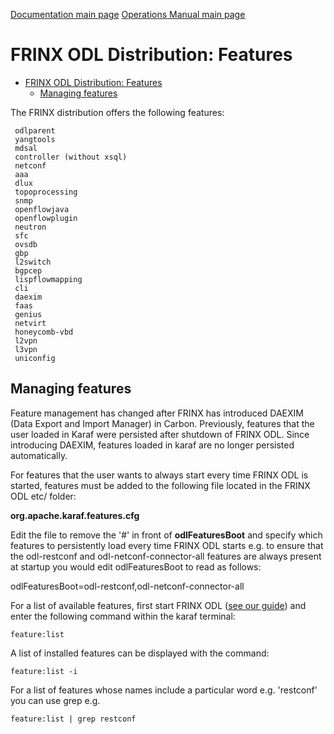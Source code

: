 [Documentation main page](https://frinxio.github.io/Frinx-docs/)
[Operations Manual main page](https://frinxio.github.io/Frinx-docs/FRINX_ODL_Distribution/Carbon/operations_manual.html)
# FRINX ODL Distribution: Features
<!-- TOC -->

- [FRINX ODL Distribution: Features](#frinx-odl-distribution-features)
    - [Managing features](#managing-features)

<!-- /TOC -->
The FRINX distribution offers the following features:

     odlparent
     yangtools
     mdsal
     controller (without xsql)
     netconf
     aaa
     dlux
     topoprocessing
     snmp
     openflowjava
     openflowplugin
     neutron
     sfc
     ovsdb
     gbp
     l2switch
     bgpcep
     lispflowmapping
     cli
     daexim
     faas
     genius
     netvirt
     honeycomb-vbd
     l2vpn
     l3vpn
     uniconfig

## Managing features
Feature management has changed after FRINX has introduced DAEXIM (Data Export and Import Manager) in Carbon. Previously, features that the user loaded in Karaf were persisted after shutdown of FRINX ODL. Since introducing DAEXIM, features loaded in karaf are no longer persisted automatically.

For features that the user wants to always start every time FRINX ODL is started, features must be added to the following file located in the FRINX ODL etc/ folder:

**org.apache.karaf.features.cfg**

Edit the file to remove the '#' in front of **odlFeaturesBoot** and specify which features to persistently load every time FRINX ODL starts e.g. to ensure that the odl-restconf and odl-netconf-connector-all features are always present at startup you would edit odlFeaturesBoot to read as follows:

odlFeaturesBoot=odl-restconf,odl-netconf-connector-all

For a list of available features, first start FRINX ODL ([see our guide](running-frinx-odl-after-activation)) and enter the following command within the karaf terminal:

    feature:list

A list of installed features can be displayed with the command:

    feature:list -i

For a list of features whose names include a particular word e.g. 'restconf' you can use grep e.g.

    feature:list | grep restconf
